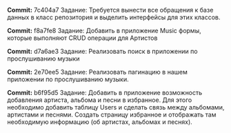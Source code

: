 **Commit:** 7c404a7
Задание: Требуется вынести все обращения к базе данных в класс репозитория и выделить интерфейсы для этих классов.

**Commit:** f8a7fe8
Задание: Добавить в приложение Music формы, которые выполняют CRUD операции для Артистов

**Commit:** d7a6ae3
Задание: Реализовать поиск в приложении по прослушиванию музыки

**Commit:** 2e70ee5
Задание: Реализовать пагинацию в нашем приложении по прослушиванию музыки.

**Commit:** b6f95d5
Задание: Добавить в приложение возможность добавления артиста, альбома и песни в избранное. Для этого необходимо добавить таблицу Users и сделать связь между альбомами, артистами и песнями.
Создать страницу избранное и отображать там необходимую информацию (об артистах, альбомах и песнях).
